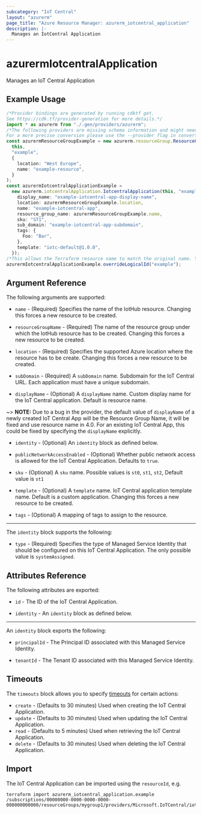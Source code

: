 ```yaml
---
subcategory: "IoT Central"
layout: "azurerm"
page_title: "Azure Resource Manager: azurerm_iotcentral_application"
description: |-
  Manages an IotCentral Application
---
```


# azurermIotcentralApplication

Manages an IoT Central Application

## Example Usage

```typescript
/*Provider bindings are generated by running cdktf get.
See https://cdk.tf/provider-generation for more details.*/
import * as azurerm from "./.gen/providers/azurerm";
/*The following providers are missing schema information and might need manual adjustments to synthesize correctly: azurerm.
For a more precise conversion please use the --provider flag in convert.*/
const azurermResourceGroupExample = new azurerm.resourceGroup.ResourceGroup(
  this,
  "example",
  {
    location: "West Europe",
    name: "example-resource",
  }
);
const azurermIotcentralApplicationExample =
  new azurerm.iotcentralApplication.IotcentralApplication(this, "example_1", {
    display_name: "example-iotcentral-app-display-name",
    location: azurermResourceGroupExample.location,
    name: "example-iotcentral-app",
    resource_group_name: azurermResourceGroupExample.name,
    sku: "ST1",
    sub_domain: "example-iotcentral-app-subdomain",
    tags: {
      Foo: "Bar",
    },
    template: "iotc-default@1.0.0",
  });
/*This allows the Terraform resource name to match the original name. You can remove the call if you don't need them to match.*/
azurermIotcentralApplicationExample.overrideLogicalId("example");

```

## Argument Reference

The following arguments are supported:

*   `name` - (Required) Specifies the name of the IotHub resource. Changing this forces a new resource to be created.

*   `resourceGroupName` - (Required) The name of the resource group under which the IotHub resource has to be created. Changing this forces a new resource to be created.

*   `location` - (Required) Specifies the supported Azure location where the resource has to be create. Changing this forces a new resource to be created.

*   `subDomain` - (Required) A `subDomain` name. Subdomain for the IoT Central URL. Each application must have a unique subdomain.

*   `displayName` - (Optional) A `displayName` name. Custom display name for the IoT Central application. Default is resource name.

\~> **NOTE:** Due to a bug in the provider, the default value of `displayName` of a newly created IoT Central App will be the Resource Group Name, it will be fixed and use resource name in 4.0. For an existing IoT Central App, this could be fixed by specifying the `displayName` explicitly.

*   `identity` - (Optional) An `identity` block as defined below.

*   `publicNetworkAccessEnabled` - (Optional) Whether public network access is allowed for the IoT Central Application. Defaults to `true`.

*   `sku` - (Optional) A `sku` name. Possible values is `st0`, `st1`, `st2`, Default value is `st1`

*   `template` - (Optional) A `template` name. IoT Central application template name. Default is a custom application. Changing this forces a new resource to be created.

*   `tags` - (Optional) A mapping of tags to assign to the resource.

***

The `identity` block supports the following:

* `type` - (Required) Specifies the type of Managed Service Identity that should be configured on this IoT Central Application. The only possible value is `systemAssigned`.

## Attributes Reference

The following attributes are exported:

*   `id` - The ID of the IoT Central Application.

*   `identity` - An `identity` block as defined below.

***

An `identity` block exports the following:

*   `principalId` - The Principal ID associated with this Managed Service Identity.

*   `tenantId` - The Tenant ID associated with this Managed Service Identity.

## Timeouts

The `timeouts` block allows you to specify [timeouts](https://www.terraform.io/language/resources/syntax#operation-timeouts) for certain actions:

* `create` - (Defaults to 30 minutes) Used when creating the IoT Central Application.
* `update` - (Defaults to 30 minutes) Used when updating the IoT Central Application.
* `read` - (Defaults to 5 minutes) Used when retrieving the IoT Central Application.
* `delete` - (Defaults to 30 minutes) Used when deleting the IoT Central Application.

## Import

The IoT Central Application can be imported using the `resourceId`, e.g.

```console
terraform import azurerm_iotcentral_application.example /subscriptions/00000000-0000-0000-0000-000000000000/resourceGroups/mygroup1/providers/Microsoft.IoTCentral/iotApps/app1
```
